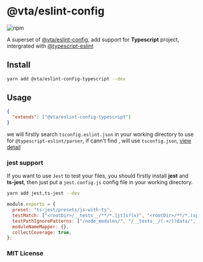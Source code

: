 # @vta/eslint-config

![npm](https://img.shields.io/npm/v/@vta/eslint-config-typescript)

A superset of [@vta/eslint-config](../eslint-config/README.md), add support for **Typescript** project, intergrated with [@typescript-eslint](https://typescript-eslint.io)

## Install

```bash
yarn add @vta/eslint-config-typescript --dev
```

## Usage

```json
{
  "extends": ["@vta/eslint-config-typescript"]
}
```

we will firstly search `tsconfig.eslint.json` in your working directory to use for `@typescript-eslint/parser`, if cann't find , will use `tsconfig.json`, [view detail](https://github.com/typescript-eslint/typescript-eslint/tree/master/packages/parser#configuration)

### jest support

If you want to use `Jest` to test your files, you should firstly install **jest** and **ts-jest**, then just put a `jest.config.js` config file in your working directory.

```bash
yarn add jest,ts-jest --dev
```

```javascript
module.exports = {
  preset: "ts-jest/presets/js-with-ts",
  testMatch: ["<rootDir>/__tests__/**/*.[jt]s?(x)", "<rootDir>/**/*.(spec|test).[jt]s?(x)"],
  testPathIgnorePatterns: ["/node_modules/", "/__tests__/(.+/)?data/", "/__tests__/(.+/)?utils/"],
  moduleNameMapper: {},
  collectCoverage: true,
};
```

### MIT License
